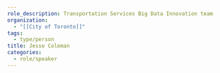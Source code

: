 ```yaml
---
role_description: Transportation Services Big Data Innovation team
organization:
  - "[[City of Toronto]]"
tags:
  - type/person
title: Jesse Coleman
categories:
  - role/speaker
---
```

